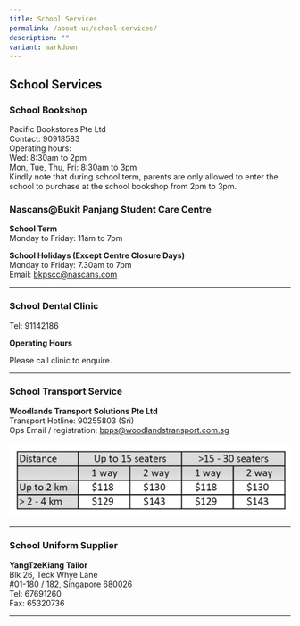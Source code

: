 ```yaml
---
title: School Services
permalink: /about-us/school-services/
description: ""
variant: markdown
---
```

School Services
---------------------

  
### School Bookshop

Pacific Bookstores Pte Ltd <br>
Contact: 90918583 <br>
Operating hours: <br>
Wed: 8:30am to 2pm <br>
Mon, Tue, Thu, Fri: 8:30am to 3pm <br>
Kindly note that during school term, parents are only allowed to enter the school to purchase at the school bookshop from 2pm to 3pm. <br>



### Nascans@Bukit Panjang Student Care Centre 


**School Term**<br>
Monday to Friday: 11am to 7pm


**School Holidays (Except Centre Closure Days)**<br>
Monday to Friday: 7.30am to 7pm<br>
Email:&nbsp;[bkpscc@nascans.com](mailto:bkpscc@nascans.com)

-------------------------------------------------
### School Dental Clinic

Tel: 91142186 <br>

**Operating Hours**

Please call clinic to enquire.



  



  
------------------------------------------------

### School Transport Service


**Woodlands Transport Solutions Pte Ltd** <br>
Transport Hotline: 90255803 (Sri) <br>
Ops Email / registration: bpps@woodlandstransport.com.sg <br>
<br>
![](/images/Transport_Fare.png)

------------------------------------------------------

### School Uniform Supplier

**YangTzeKiang Tailor** <br>
Blk 26, Teck Whye Lane <br>
#01-180 / 182, Singapore 680026 <br>
Tel: 67691260 <br>
Fax: 65320736 <br>

-----------------------